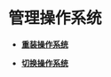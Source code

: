 # 管理操作系统<a name="ZH-CN_TOPIC_0035644292"></a>

-   **[重装操作系统](重装操作系统.md)**  

-   **[切换操作系统](切换操作系统.md)**  


